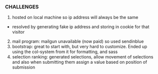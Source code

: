 ### CHALLENGES ###
1. hosted on local machine so ip address will always be the same
  - resolved by generating fake ip address and storing in cookie for that visitor
2. mail program: mailgun unavailable (now paid) so used sendinblue
3. bootstrap: great to start with, but very hard to customize. Ended up using the col-system from it for formatting, and sass
4. selection ranking: generated selections, allow movement of selections and also when submitting them assign a value based on position of submission